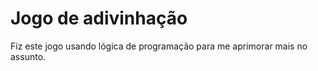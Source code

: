 # Jogo de adivinhação
Fiz este jogo usando lógica de programação para me aprimorar mais no assunto. 
